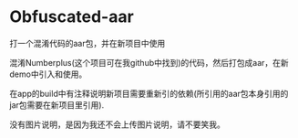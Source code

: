 # Obfuscated-aar
打一个混淆代码的aar包，并在新项目中使用

混淆Numberplus(这个项目可在我github中找到)的代码，然后打包成aar，在新demo中引入和使用。

在app的build中有注释说明新项目需要重新引的依赖(所引用的aar包本身引用的jar包需要在新项目里引用).

没有图片说明，是因为我还不会上传图片说明，请不要笑我。
